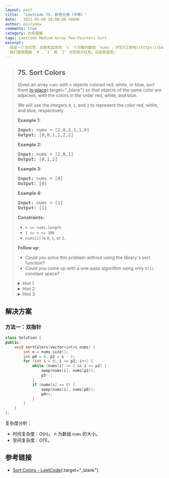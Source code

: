 ```yaml
---
layout: post
title:  "LeetCode 75. 颜色分类（中等）"
date:   2021-05-08 20:00:08 +0800
author: mistydew
comments: true
category: 力扣题解
tags: LeetCode Medium Array Two-Pointers Sort
excerpt:
  给定一个含红色、白色和蓝色的 `n` 个对象的数组 `nums`，对它们[原地](https://baike.baidu.com/item/原地算法){:target="_blank"}排序，使相同颜色的元素相邻，并按红色、白色和蓝色的顺序排序。<br>
  我们使用整数 `0`、`1` 和 `2` 分别表示红色、白色和蓝色。
---
```

> ## 75. Sort Colors
> 
> Given an array `nums` with `n` objects colored red, white, or blue, sort them
> [in-place](https://en.wikipedia.org/wiki/In-place_algorithm){:target="_blank"}
> so that objects of the same color are adjacent, with the colors in the order
> red, white, and blue.
> 
> We will use the integers `0`, `1`, and `2` to represent the color red, white,
> and blue, respectively.
> 
> **Example 1:**
> 
> <pre>
> <strong>Input:</strong> nums = [2,0,2,1,1,0]
> <strong>Output:</strong> [0,0,1,1,2,2]
> </pre>
> 
> **Example 2:**
> 
> <pre>
> <strong>Input:</strong> nums = [2,0,1]
> <strong>Output:</strong> [0,1,2]
> </pre>
> 
> **Example 3:**
> 
> <pre>
> <strong>Input:</strong> nums = [0]
> <strong>Output:</strong> [0]
> </pre>
> 
> **Example 4:**
> 
> <pre>
> <strong>Input:</strong> nums = [1]
> <strong>Output:</strong> [1]
> </pre>
> 
> **Constraints:**
> 
> * `n == nums.length`
> * `1 <= n <= 300`
> * `nums[i]` is `0`, `1`, or `2`.
> 
> **Follow up:**
> 
> * Could you solve this problem without using the library's sort function?
> * Could you come up with a one-pass algorithm using only `O(1)` constant
> space?
> 
> <details>
> <summary>Hint 1</summary>
> A rather straight forward solution is a two-pass algorithm using counting
> sort.
> </details>
> 
> <details>
> <summary>Hint 2</summary>
> Iterate the array counting number of 0's, 1's, and 2's.
> </details>
> 
> <details>
> <summary>Hint 3</summary>
> Overwrite array with the total number of 0's, then 1's and followed by 2's.
> </details>

## 解决方案

### 方法一：双指针

```cpp
class Solution {
public:
    void sortColors(vector<int>& nums) {
        int n = nums.size();
        int p0 = 0, p2 = n - 1;
        for (int i = 0; i <= p2; i++) {
            while (nums[i] == 2 && i <= p2) {
                swap(nums[i], nums[p2]);
                p2--;
            }
            if (nums[i] == 0) {
                swap(nums[i], nums[p0]);
                p0++;
            }
        }
    }
};
```

复杂度分析：
* 时间复杂度：*O*(n)。
  n 为数组 `nums` 的大小。
* 空间复杂度：*O*(1)。

## 参考链接

* [Sort Colors - LeetCode](https://leetcode.com/problems/sort-colors/){:target="_blank"}
